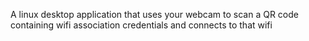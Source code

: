 A linux desktop application that uses your webcam to scan a QR code containing wifi association credentials and connects to that wifi
